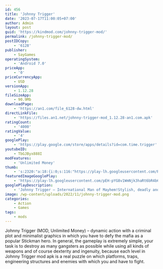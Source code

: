```yaml
---
id: 456
title: 'Johnny Trigger'
date: '2023-07-17T11:00:05+07:00'
author: Admin
layout: post
guid: 'https://kindmod.com/johnny-trigger-mod/'
permalink: /johnny-trigger-mod/
postIDCopy:
    - '6128'
publisher:
    - SayGames
operatingSystem:
    - 'Android 7.0'
priceApp:
    - '0'
priceCurrencyApp:
    - USD
versionApp:
    - 1.12.28
fileSizeApp:
    - 90.9Mb
downloadPage:
    - 'https://an1.com/file_6128-dw.html'
directLinkFile:
    - 'https://files.an1.net/johnny-trigger-mod_1.12.28-an1.com.apk'
ratingCount:
    - '4000'
ratingValue:
    - '4'
googlePlay:
    - 'https://play.google.com/store/apps/details?id=com.time.trigger'
youtubeID:
    - TbGJByx888I
modFeatures:
    - 'Unlimited Money'
thumb:
    - 's:2320:"a:18:{i:0;s:116:"https://play-lh.googleusercontent.com/R7_vETUmN7RwKf4v0eaE_46lvMVkl9xGci83_9jrRdoDdvRNZGjT-FpCQfh7VxJZ_fvk=w526-h296";i:1;s:115:"https://play-lh.googleusercontent.com/v38ORtyUKEITBbMFn4AJfQW4R0V-LFVFzyhqv78GNXI5bTSb2BCHTK4L96Ogq9VSABE=w526-h296";i:2;s:114:"https://play-lh.googleusercontent.com/81Y86AXAxPZ2CtsrTRado2hRMDaqu5NICT0Kif-tEUHDe1mGXBecyB4HCQ9OqjVt8g=w526-h296";i:3;s:115:"https://play-lh.googleusercontent.com/Of0jlWAgMw1LVp52YOqfYOoc39eZ4VN8hSbPl5kwnoDmu8XSZFdofP_cX5S6uRR0vJs=w526-h296";i:4;s:115:"https://play-lh.googleusercontent.com/cADjGrx7STear-zUxVegkDyDULag0f-hPey16H60CLdmX-F_E4VWPv8DN1a7F9UTSPY=w526-h296";i:5;s:116:"https://play-lh.googleusercontent.com/4D5ga37vdl07G2lqiE5Xyx-Yry1Xr4R43VVSuU-EE8PDkhd7_FLwWkxj_b-t-2EHTWWS=w526-h296";i:6;s:115:"https://play-lh.googleusercontent.com/qr8n4kI65VUH7IU8_LiPKL_yBYOsrVQbpRZsAR2sNf1yPrIxgxTI4_WM9DcUOgnYU68=w526-h296";i:7;s:115:"https://play-lh.googleusercontent.com/GD3uG4eA2PnWUcQXjyZn0o9mMOCUQFhS_Evi4QB0F7uyuNH5JOlgF3vEXVq5enZ52GQ=w526-h296";i:8;s:115:"https://play-lh.googleusercontent.com/W_eQHFebY7DuKLlJ0KrlmZJYEM2ChmfBnCXvzZtDH3hdtYWte54KS2ZW3TchJczGjfE=w526-h296";i:9;s:115:"https://play-lh.googleusercontent.com/ZeckQ0E8wUiJC9wKpBLbzuVKcVrMRhnbxNQqd2VVoY325AeJGdWr1K8we1M9Y-LD2AI=w526-h296";i:10;s:115:"https://play-lh.googleusercontent.com/YNfBe3gghyz4Y2DamgmcDq4aWRv0YuY-7oaNi663mllIAYUOOvx8ur6O4xTBe_cETRY=w526-h296";i:11;s:116:"https://play-lh.googleusercontent.com/bw9dxF1wdsyFrKD3hMdB0pp2HlyIII0yFILcUWZZxMCAGpU5kt5oxe2ofVOmVmsrs-or=w526-h296";i:12;s:114:"https://play-lh.googleusercontent.com/qVRxN8WyUna_EolNhD2ABm49A_bbGOPPcTF6XHRG9q_WydiX5F0ZR-Y4QC0qzN7wow=w526-h296";i:13;s:116:"https://play-lh.googleusercontent.com/ezOnVNqYEH9xVF62rKotkGInxmAcKYsDzEo9yDdjTLGOEAa39mmHMVzlOSG-KytF9QVG=w526-h296";i:14;s:116:"https://play-lh.googleusercontent.com/ptc_2gENUx-YTB3S9XOQEgHXLlSukrUKjQfUndDQQm0o6E0MzR-O-FMbOFbvt12JvtV2=w526-h296";i:15;s:114:"https://play-lh.googleusercontent.com/dFpL6_0quyUY0gt78qhFfS-cD94pOmCMXAfauGs-btrkMgE_XWVEI_Dm0CjTZdF5mw=w526-h296";i:16;s:114:"https://play-lh.googleusercontent.com/E0wN-K1YXZs3NyD3UMiOr_GMYVMgrZOKPC-TUh0VQjwnlpmzJljYvEhj_qWyV9APsA=w526-h296";i:17;s:115:"https://play-lh.googleusercontent.com/LyADZ6VdsAwTNOCvfYijlxrtj7cjHbbmhT41aQepATdDYkRrEUFP3-K7dZb1uWjUNJc=w526-h296";}";'
featuredImageGooglePlay:
    - 'https://play-lh.googleusercontent.com/pEH-pYG8v1WmNjk3haRt6bR4b6pUpvDsQLtVB-xsxt-SR9O6cX6OxnM0him5joRq8A'
googlePlayDescription:
    - 'Johnny Trigger – International Man of Mayhem!Stylish, deadly and smooth as a billiard ball, Johnny Trigger is a man on a mission in this non-stop platform shooter game where the action never ends.Do you have what it takes to bring down the underground world of the mafia? “Less talk, more bullets” – that’s Johnny’s motto as he runs, jumps, spins, slides and keeps on shooting till every bad guy’s bitten the dust.'
image: /wp-content/uploads/2022/11/johnny-trigger-mod.png
categories:
    - Action
    - Games
tags:
    - mods
---
```


Johnny Trigger (MOD, Unlimited Money) – dynamic action with a criminal plot and minimalist graphics in which you have to defy the mafia as a popular Stickman hero. In general, the gameplay is extremely simple, your task is to destroy as many gangsters as possible while using all kinds of weapons and of course dexterity and ingenuity, because each level in Johnny Trigger mod apk is a real puzzle on which platforms, traps, engineering structures and enemies with which you and have to fight.